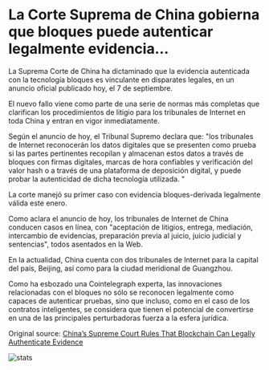 # La Corte Suprema de China gobierna que bloques puede autenticar legalmente evidencia...

La Suprema Corte de China ha dictaminado que la evidencia autenticada con la tecnología bloques es vinculante en disparates legales, en un anuncio oficial publicado hoy, el 7 de septiembre.

El nuevo fallo viene como parte de una serie de normas más completas que clarifican los procedimientos de litigio para los tribunales de Internet en toda China y entran en vigor inmediatamente.

Según el anuncio de hoy, el Tribunal Supremo declara que: "los tribunales de Internet reconocerán los datos digitales que se presenten como prueba si las partes pertinentes recopilan y almacenan estos datos a través de bloques con firmas digitales, marcas de hora confiables y verificación del valor hash o a través de una plataforma de deposición digital, y puede probar la autenticidad de dicha tecnología utilizada. "

La corte manejó su primer caso con evidencia bloques-derivada legalmente válida este enero.

Como aclara el anuncio de hoy, los tribunales de Internet de China conducen casos en línea, con "aceptación de litigios, entrega, mediación, intercambio de evidencias, preparación previa al juicio, juicio judicial y sentencias", todos asentados en la Web.

En la actualidad, China cuenta con dos tribunales de Internet para la capital del país, Beijing, así como para la ciudad meridional de Guangzhou.

Como ha esbozado una Cointelegraph experta, las innovaciones relacionadas con el bloques no sólo se reconocen legalmente como capaces de autenticar pruebas, sino que incluso, como en el caso de los contratos inteligentes, se considera que tienen el potencial de convertirse en una de las principales perturbadoras fuerza a la esfera jurídica.

Original source: [China’s Supreme Court Rules That Blockchain Can Legally Authenticate Evidence](https://cointelegraph.com/news/chinas-supreme-court-rules-that-blockchain-can-legally-authenticate-evidence)

![stats](https://c.statcounter.com/11760860/0/a89fa40b/1/ "stats")